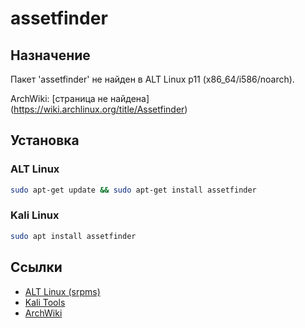 # assetfinder

## Назначение

Пакет 'assetfinder' не найден в ALT Linux p11 (x86_64/i586/noarch).

ArchWiki: [страница не найдена] (https://wiki.archlinux.org/title/Assetfinder)

## Установка

### ALT Linux
```bash
sudo apt-get update && sudo apt-get install assetfinder
```

### Kali Linux
```bash
sudo apt install assetfinder
```

## Ссылки

- [ALT Linux (srpms)](https://packages.altlinux.org/ru/p11/srpms/assetfinder/)
- [Kali Tools](https://www.kali.org/tools/assetfinder/)
- [ArchWiki](https://wiki.archlinux.org/title/Assetfinder)
